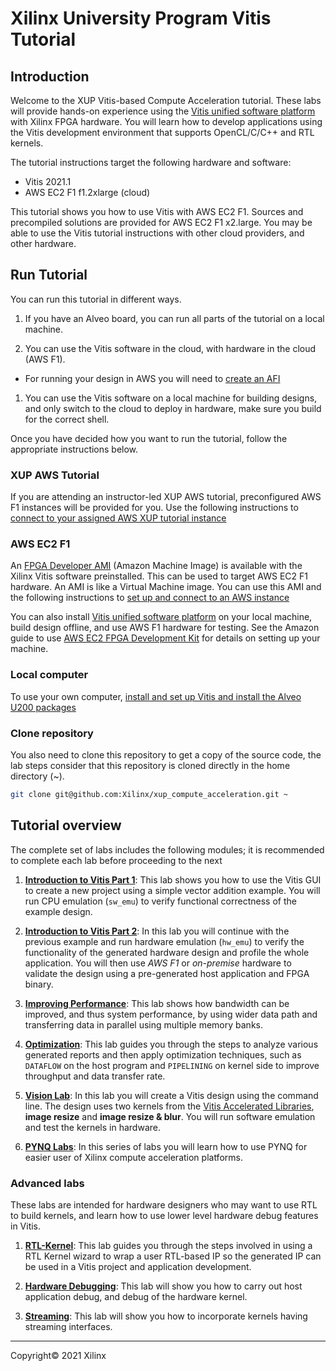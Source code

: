 <!-- 
DO NOT add layout, it will prevent README.md to be render as index.html by GitHub pages
-->

# Xilinx University Program Vitis Tutorial

## Introduction

Welcome to the XUP Vitis-based Compute Acceleration tutorial. These labs will provide hands-on experience using the [Vitis unified software platform](https://www.xilinx.com/products/design-tools/vitis.html) with Xilinx FPGA hardware. You will learn how to develop applications using the Vitis development environment that supports OpenCL/C/C++ and RTL kernels.

The tutorial instructions target the following hardware and software:

* Vitis 2021.1
* AWS EC2 F1 f1.2xlarge (cloud)

This tutorial shows you how to use Vitis with AWS EC2 F1. Sources and precompiled solutions are provided for AWS EC2 F1 x2.large. You may be able to use the Vitis tutorial instructions with other cloud providers, and other hardware.


## Run Tutorial

You can run this tutorial in different ways.

1. If you have an Alveo board, you can run all parts of the tutorial on a local machine.

1. You can use the Vitis software in the cloud, with hardware in the cloud (AWS F1).
  * For running your design in AWS you will need to [create an AFI](Creating_AFI.md)

1. You can use the Vitis software on a local machine for building designs, and only switch to the cloud to deploy in hardware, make sure you build for the correct shell.

Once you have decided how you want to run the tutorial, follow the appropriate instructions below.

### XUP AWS Tutorial

If you are attending an instructor-led XUP AWS tutorial, preconfigured AWS F1 instances will be provided for you. Use the following instructions to [connect to your assigned AWS XUP tutorial instance](./setup_xup_aws_workshop.md)

### AWS EC2 F1

An [FPGA Developer AMI](https://aws.amazon.com/marketplace/pp/B06VVYBLZZ) (Amazon Machine Image) is available with the Xilinx Vitis software preinstalled. This can be used to target AWS EC2 F1 hardware. An AMI is like a Virtual Machine image. You can use this AMI and the following instructions to [set up and connect to an AWS instance](./setup_aws.md)

You can also install [Vitis unified software platform](https://www.xilinx.com/support/download/index.html/content/xilinx/en/downloadNav/vitis.html) on your local machine, build design offline, and use AWS F1 hardware for testing. See the Amazon guide to use [AWS EC2 FPGA Development Kit](https://github.com/aws/aws-fpga) for details on setting up your machine.

### Local computer

To use your own computer, [install and set up Vitis and install the Alveo U200 packages](./setup_local_computer.md)

### Clone repository 

You also need to clone this repository to get a copy of the source code, the lab steps consider that this repository is cloned directly in the home directory (\~).

```sh
git clone git@github.com:Xilinx/xup_compute_acceleration.git ~
```

## Tutorial overview

The complete set of labs includes the following modules; it is recommended to complete each lab before proceeding to the next

1. [**Introduction to Vitis Part 1**](Vitis_intro-1.md):
	This lab shows you how to use the Vitis GUI to create a new project using a simple vector addition example. You will run CPU emulation (`sw_emu`) to verify functional correctness of the example design. 

1. [**Introduction to Vitis Part 2**](Vitis_intro-2.md):
	In this lab you will continue with the previous example and run hardware emulation (`hw_emu`) to verify the functionality of the generated hardware design and profile the whole application. You will then use *AWS F1* or *on-premise* hardware to validate the design using a pre-generated host application and FPGA binary.

1. [**Improving Performance**](Improving_Performance_lab.md):
	This lab shows how bandwidth can be improved, and thus system performance, by using wider data path and transferring data in parallel using multiple memory banks.

1. [**Optimization**](Optimization_lab.md):
	This lab guides you through the steps to analyze various generated reports and then apply optimization techniques, such as `DATAFLOW` on the host program and `PIPELINING` on kernel side to improve throughput and data transfer rate.

1. [**Vision Lab**](Vision_lab.md):
    In this lab you will create a Vitis design using the command line. The design uses two kernels from the [Vitis Accelerated Libraries](https://xilinx.github.io/Vitis_Libraries/), **image resize** and **image resize & blur**. You will run software emulation and test the kernels in hardware.

1. [**PYNQ Labs**](pynq_labs.md):
	In this series of labs you will learn how to use PYNQ for easier user of Xilinx compute acceleration platforms.

### Advanced labs

These labs are intended for hardware designers who may want to use RTL to build kernels, and learn how to use lower level hardware debug features in Vitis.

1. [**RTL-Kernel**](rtl_kernel_lab.md):
	This lab guides you through the steps involved in using a RTL Kernel wizard to wrap a user RTL-based IP so the generated IP can be used in a Vitis project and application development.

1. [**Hardware Debugging**](debug_lab.md):
	This lab will show you how to carry out host application debug, and debug of the hardware kernel.

1. [**Streaming**](streaming_lab.md):
	This lab will show you how to incorporate kernels having streaming interfaces.

---------------------------------------
<p class="copyright">Copyright&copy; 2021 Xilinx</p>